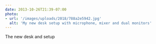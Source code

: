 ```yaml
---
date: 2013-10-26T21:39-07:00
photo:
- url: '/images/uploads/2018/788a2e5942.jpg'
  alt: 'My new desk setup with microphone, mixer and dual monitors'
---
```

The new desk and setup
